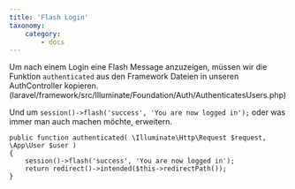```yaml
---
title: 'Flash Login'
taxonomy:
    category:
        - docs
---
```


Um nach einem Login eine Flash Message anzuzeigen, müssen wir die Funktion `authenticated` aus den Framework Dateien in unseren AuthController kopieren.  
(laravel/framework/src/Illuminate/Foundation/Auth/AuthenticatesUsers.php)  
  
Und um `session()->flash('success', 'You are now logged in');` oder was immer man auch machen möchte, erweitern.


	public function authenticated( \Illuminate\Http\Request $request, \App\User $user )
    {
        session()->flash('success', 'You are now logged in');
        return redirect()->intended($this->redirectPath());
    }





